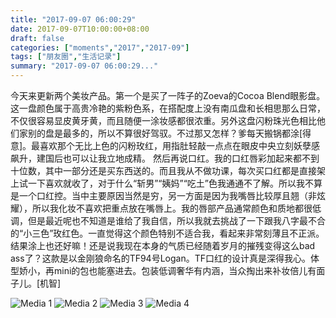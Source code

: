 ```yaml
---
title: "2017-09-07 06:00:29"
date: 2017-09-07T10:00:00+08:00
draft: false
categories: ["moments","2017","2017-09"]
tags: ["朋友圈","生活记录"]
summary: "2017-09-07 06:00:29..."
---
```


今天来更新两个美妆产品。第一个是买了一阵子的Zoeva的Cocoa Blend眼影盘。这一盘颜色属于高贵冷艳的紫粉色系，在搭配度上没有南瓜盘和长相思那么日常，不仅很容易显皮黄牙黄，而且随便一涂妆感都很浓重。另外这盘闪粉珠光色相比他们家别的盘是最多的，所以不算很好驾驭。不过那又怎样？爹每天搬锅都涂[得意]。最喜欢那个无比上色的闪粉玫红，用指肚轻敲一点点在眼皮中央立刻妖孽感飙升，建国后也可以让我立地成精。
然后再说口红。我的口红唇彩加起来都不到十位数，其中一部分还是买东西送的。而且我从不做功课，每次买口红都是直接架上试一下喜欢就收了，对于什么“斩男”“姨妈”“吃土”色我通通不了解。所以我不算是一个口红控。当中主要原因当然是穷，另一方面是因为我嘴唇比较厚且翘（非炫耀），所以我化妆不喜欢把重点放在嘴唇上。我的唇部产品通常颜色和质地都很低调，但是最近呢也不知道是谁给了我自信，所以我就去挑战了一下跟我八字最不合的“小三色”玫红色。一直觉得这个颜色特别不适合我，看起来非常刻薄且不正派。结果涂上也还好嘛！还是说我现在本身的气质已经随着岁月的摧残变得这么bad ass了？这款是以金刚狼命名的TF94号Logan。TF口红的设计真是深得我心。体型娇小，再mini的包也能塞进去。包装低调奢华有内涵，当众掏出来补妆倍儿有面子儿。[机智]

![Media 1](/Moments/photos/2017-09-07/201709070600290.jpg)
![Media 2](/Moments/photos/2017-09-07/201709070600291.jpg)
![Media 3](/Moments/photos/2017-09-07/201709070600292.jpg)
![Media 4](/Moments/photos/2017-09-07/201709070600293.jpg)

